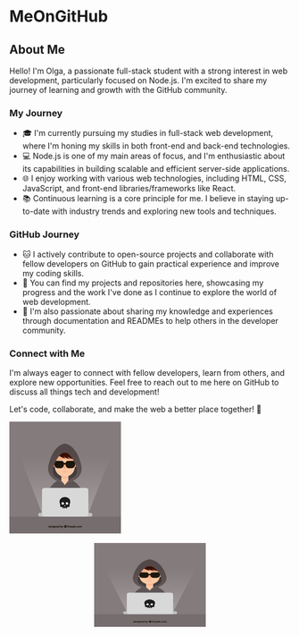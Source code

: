# MeOnGitHub 
## About Me

Hello! I'm Olga, a passionate full-stack student with a strong interest in web development, particularly focused on Node.js. I'm excited to share my journey of learning and growth with the GitHub community.

### My Journey

- 🎓 I'm currently pursuing my studies in full-stack web development, where I'm honing my skills in both front-end and back-end technologies.
- 💻 Node.js is one of my main areas of focus, and I'm enthusiastic about its capabilities in building scalable and efficient server-side applications.
- 🌐 I enjoy working with various web technologies, including HTML, CSS, JavaScript, and front-end libraries/frameworks like React.
- 📚 Continuous learning is a core principle for me. I believe in staying up-to-date with industry trends and exploring new tools and techniques.

### GitHub Journey

- 🐱 I actively contribute to open-source projects and collaborate with fellow developers on GitHub to gain practical experience and improve my coding skills.
- 🚀 You can find my projects and repositories here, showcasing my progress and the work I've done as I continue to explore the world of web development.
- 📖 I'm also passionate about sharing my knowledge and experiences through documentation and READMEs to help others in the developer community.

### Connect with Me

I'm always eager to connect with fellow developers, learn from others, and explore new opportunities. Feel free to reach out to me here on GitHub to discuss all things tech and development!

Let's code, collaborate, and make the web a better place together! 🚀

![Профильное изображение](./images/me.jpg)

<p align="center">
  <img src="./images/me.jpg" alt="Профильное изображение" width="200" height="150">
</p>
